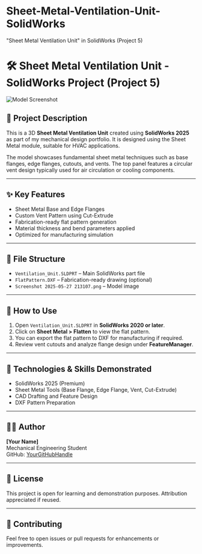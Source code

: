 # Sheet-Metal-Ventilation-Unit-SolidWorks
"Sheet Metal Ventilation Unit" in SolidWorks (Project 5)

# 🛠️ Sheet Metal Ventilation Unit - SolidWorks Project (Project 5)

![Model Screenshot](Screenshot%202025-05-27%20213107.png)

## 📌 Project Description

This is a 3D **Sheet Metal Ventilation Unit** created using **SolidWorks 2025** as part of my mechanical design portfolio. It is designed using the Sheet Metal module, suitable for HVAC applications.

The model showcases fundamental sheet metal techniques such as base flanges, edge flanges, cutouts, and vents. The top panel features a circular vent design typically used for air circulation or cooling components.

---

## ✨ Key Features

- Sheet Metal Base and Edge Flanges
- Custom Vent Pattern using Cut-Extrude
- Fabrication-ready flat pattern generation
- Material thickness and bend parameters applied
- Optimized for manufacturing simulation

---

## 📂 File Structure

- `Ventilation_Unit.SLDPRT` – Main SolidWorks part file
- `FlatPattern.DXF` – Fabrication-ready drawing (optional)
- `Screenshot 2025-05-27 213107.png` – Model image

---

## 🚀 How to Use

1. Open `Ventilation_Unit.SLDPRT` in **SolidWorks 2020 or later**.
2. Click on **Sheet Metal > Flatten** to view the flat pattern.
3. You can export the flat pattern to DXF for manufacturing if required.
4. Review vent cutouts and analyze flange design under **FeatureManager**.

---

## 🧰 Technologies & Skills Demonstrated

- SolidWorks 2025 (Premium)
- Sheet Metal Tools (Base Flange, Edge Flange, Vent, Cut-Extrude)
- CAD Drafting and Feature Design
- DXF Pattern Preparation

---

## 👨‍💻 Author

**[Your Name]**  
Mechanical Engineering Student  
GitHub: [YourGitHubHandle](https://github.com/YourGitHubHandle)

---

## 📃 License

This project is open for learning and demonstration purposes. Attribution appreciated if reused.

---

## 📢 Contributing

Feel free to open issues or pull requests for enhancements or improvements.
